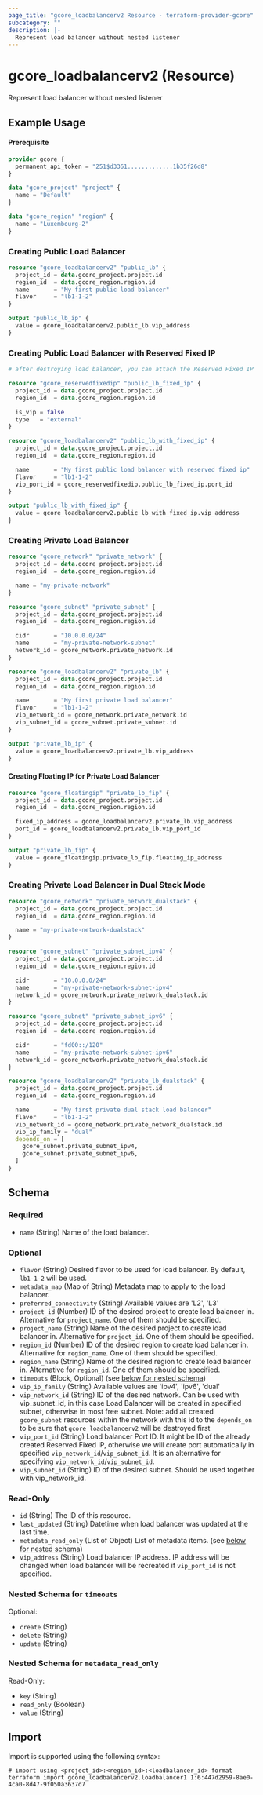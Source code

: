 ```yaml
---
page_title: "gcore_loadbalancerv2 Resource - terraform-provider-gcore"
subcategory: ""
description: |-
  Represent load balancer without nested listener
---
```


# gcore_loadbalancerv2 (Resource)

Represent load balancer without nested listener

## Example Usage

#### Prerequisite

```terraform
provider gcore {
  permanent_api_token = "251$d3361.............1b35f26d8"
}

data "gcore_project" "project" {
  name = "Default"
}

data "gcore_region" "region" {
  name = "Luxembourg-2"
}
```

### Creating Public Load Balancer

```terraform
resource "gcore_loadbalancerv2" "public_lb" {
  project_id = data.gcore_project.project.id
  region_id  = data.gcore_region.region.id
  name       = "My first public load balancer"
  flavor     = "lb1-1-2"
}

output "public_lb_ip" {
  value = gcore_loadbalancerv2.public_lb.vip_address
}
```

### Creating Public Load Balancer with Reserved Fixed IP

```terraform
# after destroying load balancer, you can attach the Reserved Fixed IP to another load balancer or instance

resource "gcore_reservedfixedip" "public_lb_fixed_ip" {
  project_id = data.gcore_project.project.id
  region_id  = data.gcore_region.region.id

  is_vip = false
  type   = "external"
}

resource "gcore_loadbalancerv2" "public_lb_with_fixed_ip" {
  project_id = data.gcore_project.project.id
  region_id  = data.gcore_region.region.id

  name       = "My first public load balancer with reserved fixed ip"
  flavor     = "lb1-1-2"
  vip_port_id = gcore_reservedfixedip.public_lb_fixed_ip.port_id
}

output "public_lb_with_fixed_ip" {
  value = gcore_loadbalancerv2.public_lb_with_fixed_ip.vip_address
}
```

### Creating Private Load Balancer

```terraform
resource "gcore_network" "private_network" {
  project_id = data.gcore_project.project.id
  region_id  = data.gcore_region.region.id

  name = "my-private-network"
}

resource "gcore_subnet" "private_subnet" {
  project_id = data.gcore_project.project.id
  region_id  = data.gcore_region.region.id

  cidr       = "10.0.0.0/24"
  name       = "my-private-network-subnet"
  network_id = gcore_network.private_network.id
}

resource "gcore_loadbalancerv2" "private_lb" {
  project_id = data.gcore_project.project.id
  region_id  = data.gcore_region.region.id

  name       = "My first private load balancer"
  flavor     = "lb1-1-2"
  vip_network_id = gcore_network.private_network.id
  vip_subnet_id = gcore_subnet.private_subnet.id
}

output "private_lb_ip" {
  value = gcore_loadbalancerv2.private_lb.vip_address
}
```

#### Creating Floating IP for Private Load Balancer

```terraform
resource "gcore_floatingip" "private_lb_fip" {
  project_id = data.gcore_project.project.id
  region_id  = data.gcore_region.region.id

  fixed_ip_address = gcore_loadbalancerv2.private_lb.vip_address
  port_id = gcore_loadbalancerv2.private_lb.vip_port_id
}

output "private_lb_fip" {
  value = gcore_floatingip.private_lb_fip.floating_ip_address
}
```

### Creating Private Load Balancer in Dual Stack Mode

```terraform
resource "gcore_network" "private_network_dualstack" {
  project_id = data.gcore_project.project.id
  region_id  = data.gcore_region.region.id

  name = "my-private-network-dualstack"
}

resource "gcore_subnet" "private_subnet_ipv4" {
  project_id = data.gcore_project.project.id
  region_id  = data.gcore_region.region.id

  cidr       = "10.0.0.0/24"
  name       = "my-private-network-subnet-ipv4"
  network_id = gcore_network.private_network_dualstack.id
}

resource "gcore_subnet" "private_subnet_ipv6" {
  project_id = data.gcore_project.project.id
  region_id  = data.gcore_region.region.id

  cidr       = "fd00::/120"
  name       = "my-private-network-subnet-ipv6"
  network_id = gcore_network.private_network_dualstack.id
}

resource "gcore_loadbalancerv2" "private_lb_dualstack" {
  project_id = data.gcore_project.project.id
  region_id  = data.gcore_region.region.id

  name       = "My first private dual stack load balancer"
  flavor     = "lb1-1-2"
  vip_network_id = gcore_network.private_network_dualstack.id
  vip_ip_family = "dual"
  depends_on = [
    gcore_subnet.private_subnet_ipv4,
    gcore_subnet.private_subnet_ipv6,
  ]
}
```

<!-- schema generated by tfplugindocs -->
## Schema

### Required

- `name` (String) Name of the load balancer.

### Optional

- `flavor` (String) Desired flavor to be used for load balancer. By default, `lb1-1-2` will be used.
- `metadata_map` (Map of String) Metadata map to apply to the load balancer.
- `preferred_connectivity` (String) Available values are 'L2', 'L3'
- `project_id` (Number) ID of the desired project to create load balancer in. Alternative for `project_name`. One of them should be specified.
- `project_name` (String) Name of the desired project to create load balancer in. Alternative for `project_id`. One of them should be specified.
- `region_id` (Number) ID of the desired region to create load balancer in. Alternative for `region_name`. One of them should be specified.
- `region_name` (String) Name of the desired region to create load balancer in. Alternative for `region_id`. One of them should be specified.
- `timeouts` (Block, Optional) (see [below for nested schema](#nestedblock--timeouts))
- `vip_ip_family` (String) Available values are 'ipv4', 'ipv6', 'dual'
- `vip_network_id` (String) ID of the desired network. Can be used with vip_subnet_id, in this case Load Balancer will be created in specified subnet, otherwise in most free subnet. Note: add all created `gcore_subnet` resources within the network with this id to the `depends_on` to be sure that `gcore_loadbalancerv2` will be destroyed first
- `vip_port_id` (String) Load balancer Port ID. It might be ID of the already created Reserved Fixed IP, otherwise we will create port automatically in specified `vip_network_id`/`vip_subnet_id`. It is an alternative for specifying `vip_network_id`/`vip_subnet_id`.
- `vip_subnet_id` (String) ID of the desired subnet. Should be used together with vip_network_id.

### Read-Only

- `id` (String) The ID of this resource.
- `last_updated` (String) Datetime when load balancer was updated at the last time.
- `metadata_read_only` (List of Object) List of metadata items. (see [below for nested schema](#nestedatt--metadata_read_only))
- `vip_address` (String) Load balancer IP address. IP address will be changed when load balancer will be recreated if `vip_port_id` is not specified.

<a id="nestedblock--timeouts"></a>
### Nested Schema for `timeouts`

Optional:

- `create` (String)
- `delete` (String)
- `update` (String)


<a id="nestedatt--metadata_read_only"></a>
### Nested Schema for `metadata_read_only`

Read-Only:

- `key` (String)
- `read_only` (Boolean)
- `value` (String)





## Import

Import is supported using the following syntax:

```shell
# import using <project_id>:<region_id>:<loadbalancer_id> format
terraform import gcore_loadbalancerv2.loadbalancer1 1:6:447d2959-8ae0-4ca0-8d47-9f050a3637d7
```

